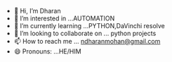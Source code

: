 - 👋 Hi, I’m Dharan
- 👀 I’m interested in ...AUTOMATION 
- 🌱 I’m currently learning ...PYTHON,DaVinchi resolve
- 💞️ I’m looking to collaborate on ... python projects
- 📫 How to reach me ... ndharanmohan@gmail.com
- 😄 Pronouns: ...HE/HIM


<!---
DharanXD/DharanXD is a ✨ special ✨ repository because its `README.md` (this file) appears on your GitHub profile.
You can click the Preview link to take a look at your changes.
--->
